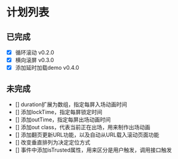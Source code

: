 # 计划列表

## 已完成
- [X] 循环滚动 v0.2.0 
- [X] 横向滚屏 v0.3.0 
- [X] 添加延时加载demo v0.4.0

## 未完成
- [] duration扩展为数组，指定每屏入场动画时间
- [] 添加lockTime，指定每屏锁定时间
- [] 添加outTime，指定每屏出场动画时间
- [] 添加out class，代表当前正在出场，用来制作出场动画
- [] 添加翻页更新URL功能，以及自动从URL载入滚动页面功能
- [] 改变垂直排列为决定定位方式
- [] 事件中添加isTrusted属性，用来区分是用户触发，调用接口触发
